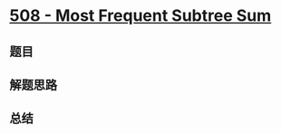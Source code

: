 # [508 - Most Frequent Subtree Sum](https://leetcode.com/problems/most-frequent-subtree-sum/)

## 题目


## 解题思路


## 总结


